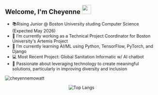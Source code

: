 ## Welcome, I'm Cheyenne <img src="https://raw.githubusercontent.com/MartinHeinz/MartinHeinz/master/wave.gif" width="30px">

- 📚Rising Junior @ Boston University studing Computer Science (Expected May 2026)
- 🔭 I’m currently working as a Technical Project Coordinator for Boston University's Artemis Project
- 🌱 I’m currently learning AI/ML using Python, TensorFlow, PyTorch, and Django
- 💻 Most Recent Project: Global Sanitation Informatic w/ AI chatbot
- 💬 Passionate about leveraging technology to create meaningful solutions, particularly in improving diversity and inclusion

  
<p><img align="center" src="https://github-readme-stats.vercel.app/api/top-langs?username=cheyennemowatt&show_icons=true&theme=cobalt&locale=en&layout=compact" alt="cheyennemowatt" /></p>
<div align="center">
  
![Top Langs](https://github-readme-stats.vercel.app/api/top-langs/?username=cheyennemowatt&layout=compact)

</div>
<!--
**cheyennemowatt/cheyennemowatt** is a ✨ _special_ ✨ repository because its `README.md` (this file) appears on your GitHub profile.

Here are some ideas to get you started:

- 🔭 I’m currently working on ...
- 🌱 I’m currently learning ...
- 👯 I’m looking to collaborate on ...
- 🤔 I’m looking for help with ...
- 💬 Ask me about ...
- 📫 How to reach me: ...
- 😄 Pronouns: ...
- ⚡ Fun fact: ...
-->
